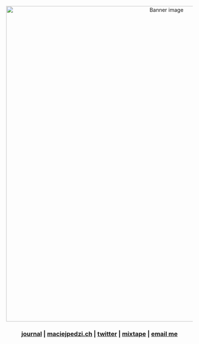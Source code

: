 <p align="center">
  <img src="https://pbs.twimg.com/profile_banners/1404134481615802385/1656610628/1500x500" alt="Banner image" width="850" />
</p>

<h3 align="center">
  <a href="https://journal.maciejpedzi.ch">journal</a> |
  <a href="https://maciejpedzi.ch">maciejpedzi.ch</a> |
  <a href="https://twitter.com/MaciejPedzich">twitter</a> |
  <a href="https://open.spotify.com/playlist/6JPMYu8YxGHBQ2Qv52JRaj?si=6cb9bfb54ca140e5">mixtape</a> |
  <a href="mailto:contact@maciejpedzi.ch">email me</a>
</h3>

